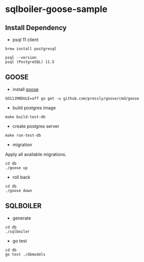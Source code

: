 # sqlboiler-goose-sample

## Install Dependency

- psql 11 client

```
brew install postgresql
```

```
psql --version
psql (PostgreSQL) 11.5
```

## GOOSE

- install [goose](https://github.com/pressly/goose)

```
GO111MODULE=off go get -u github.com/pressly/goose/cmd/goose
```

- build postgres image

```
make build-test-db
```

- create postgres server

```
make run-test-db
```

- migration

Apply all available migrations.

```
cd db
./goose up
```

- roll back

```
cd db
./goose down
```


## SQLBOILER

- generate

```
cd db
./sqlboiler
```

- go test

```
cd db
go test ./dbmodels
```
